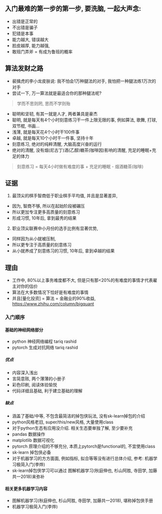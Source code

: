 ## 入门最难的第一步的第一步, 要洗脑, 一起大声念:
- 出错是正常的
- 不出错是骗子
- 犯错是本事
- 能力越大, 错误越大
- 脸皮越厚, 能力越强, 
- 敢班门弄斧 = 有成为鲁班的概率




## 算法发财之路
- 裴擒虎的李小龙皮肤说: 我不怕会1万种腿法的对手, 我怕把一种腿法练1万次的对手
- 尝试一下, 万一算法就是最适合你的那种腿法呢?

> 学而不思则罔, 思而不学则殆
- 聪明和坚韧, 有其一就是人才, 两者兼具是豪杰
- 聪明, 就是每天有4个小时刻意练习干一件上限无限的事, 例如算法, 歌舞, 打球, 双节棍, 书画...
- 浅薄, 就是每天花4个小时干100件事
- 卓越, 就是每天10个小时干一件事, 坚持十年
- 刻意练习, 绝对的纯粹清醒, 大脑高度兴奋的运行
- 绝对的清醒, 没有烟(尼古丁)酒(乙醇)糖茶(咖啡因)影响的清醒, 充足的睡眠+充足的体力
> 刻意练习 = 每天4小时做有难度的事 + 充足的睡眠 - 烟酒糖茶(咖啡)

## 证据
1. 最顶尖的棋手智商低于职业棋手平均值, 并且是显著差异, 
 - 因为, 智商不够, 所以在起始阶段被碾压 
 - 所以更加专注更多高质量的刻意练习
 - 形成习惯, 10年后, 拿到最秀的结果
2. 职业顶尖联赛中小月份的选手比例有显著优势, 
 - 同样因为从小就被压制, 
 - 所以更专注于高质量的刻意练习
 - 从小就养成了刻意练习的习惯, 10年后, 拿到卓越的结果

## 理由
- 工作中, 80%以上事务难度都不大, 但是只有那<20%的有难度的事情才代表雇主对你的估价
- 算法在大多数情况下恰好是有难度的事情
- 并且[量化投资] = 算法 = 金融业的90%收益, https://www.zhihu.com/column/bigquant


### 入门顺序
#### 基础的神经网络部分
- python 神经网络编程 tariq rashid
- pytorch 生成对抗网络 tariq rashid
##### 优点
- 内容深入浅出
- 言简意赅, 两个薄薄的小册子
- 彩色印刷, 阅读体验愉悦
- 代码详细且基础, 利于建立基础的理解
##### 缺点
- 涵盖了基础/中等, 不包含最简洁的掉包侠玩法, 没有sk-learn掉包的介绍
- python风格老旧, super/this/new风格, 大量使用class
- 对于python生态有应用没介绍. 相关生态要单独了解, 至少要补充
 - pandas 数据操作
 - matplotlib 数据可视化
 - pytorch 原理介绍的不够充分, 本质上pytorch是functional的, 不宜使用class
 - sk-learn 掉包侠必备
- 对于机器学习的方方面面, 例如指标, 拟合等等没有进行总体介绍, 参考: 机器学习极简入门(李烨)
- sk-learn掉包侠学习可以通过 图解机器学习(秋庭伸也, 杉山阿胜, 寺田学, 加藤共一2018)来弥补


#### 相关更多机器学习内容
- 图解机器学习(秋庭伸也, 杉山阿胜, 寺田学, 加藤共一2018), 堪称掉包侠手册
- 机器学习极简入门(李烨)